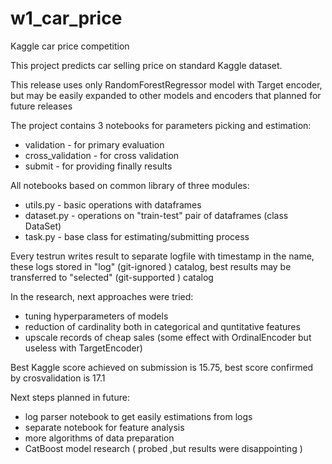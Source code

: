 # w1_car_price
 Kaggle car price competition

This project predicts car selling price on standard Kaggle dataset.

This release uses only RandomForestRegressor model with Target encoder,
 but may be easily expanded to other models and encoders 
 that planned for future releases 

The project contains 3 notebooks for parameters picking and estimation: 
- validation - for primary evaluation 
- cross_validation - for cross validation
- submit - for providing finally results

All notebooks based on common library of three modules:
- utils.py - basic operations with dataframes
- dataset.py - operations on "train-test" pair of dataframes (class DataSet)
- task.py - base class for estimating/submitting process  

Every testrun writes result to separate logfile with timestamp in the name,
 these logs stored in "log" (git-ignored ) catalog,
 best results may be transferred to "selected" (git-supported ) catalog

In the research, next approaches were tried:
- tuning hyperparameters of models
- reduction of cardinality both in categorical and quntitative features 
- upscale records of cheap sales  (some effect with OrdinalEncoder  but useless with TargetEncoder) 

Best Kaggle score achieved on submission is 15.75,
 best score confirmed by crosvalidation is 17.1

Next steps planned in future:
- log parser notebook  to get easily estimations from logs
- separate notebook for feature analysis 
- more algorithms of  data preparation
- CatBoost model research ( probed ,but results were disappointing )